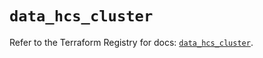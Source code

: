 # `data_hcs_cluster`

Refer to the Terraform Registry for docs: [`data_hcs_cluster`](https://registry.terraform.io/providers/hashicorp/hcs/0.5.1/docs/data-sources/cluster).
